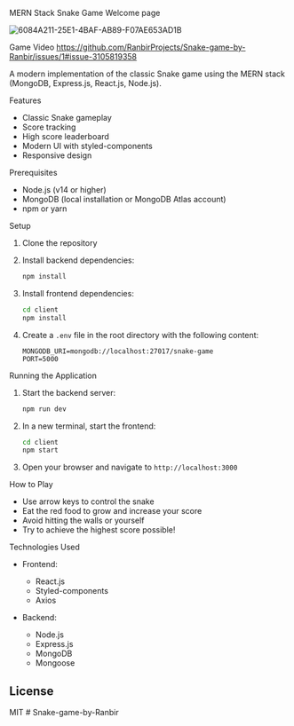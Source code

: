  MERN Stack Snake Game
 Welcome page
 
![6084A211-25E1-4BAF-AB89-F07AE653AD1B](https://github.com/user-attachments/assets/a8d4a60d-850d-477a-860b-bd05bb0af91b)

Game Video
https://github.com/RanbirProjects/Snake-game-by-Ranbir/issues/1#issue-3105819358

A modern implementation of the classic Snake game using the MERN stack (MongoDB, Express.js, React.js, Node.js).

 Features

- Classic Snake gameplay
- Score tracking
- High score leaderboard
- Modern UI with styled-components
- Responsive design

Prerequisites

- Node.js (v14 or higher)
- MongoDB (local installation or MongoDB Atlas account)
- npm or yarn

Setup

1. Clone the repository
2. Install backend dependencies:
   ```bash
   npm install
   ```

3. Install frontend dependencies:
   ```bash
   cd client
   npm install
   ```

4. Create a `.env` file in the root directory with the following content:
   ```
   MONGODB_URI=mongodb://localhost:27017/snake-game
   PORT=5000
   ```

 Running the Application

1. Start the backend server:
   ```bash
   npm run dev
   ```

2. In a new terminal, start the frontend:
   ```bash
   cd client
   npm start
   ```

3. Open your browser and navigate to `http://localhost:3000`

 How to Play

- Use arrow keys to control the snake
- Eat the red food to grow and increase your score
- Avoid hitting the walls or yourself
- Try to achieve the highest score possible!

Technologies Used

- Frontend:
  - React.js
  - Styled-components
  - Axios

- Backend:
  - Node.js
  - Express.js
  - MongoDB
  - Mongoose

## License

MIT # Snake-game-by-Ranbir
